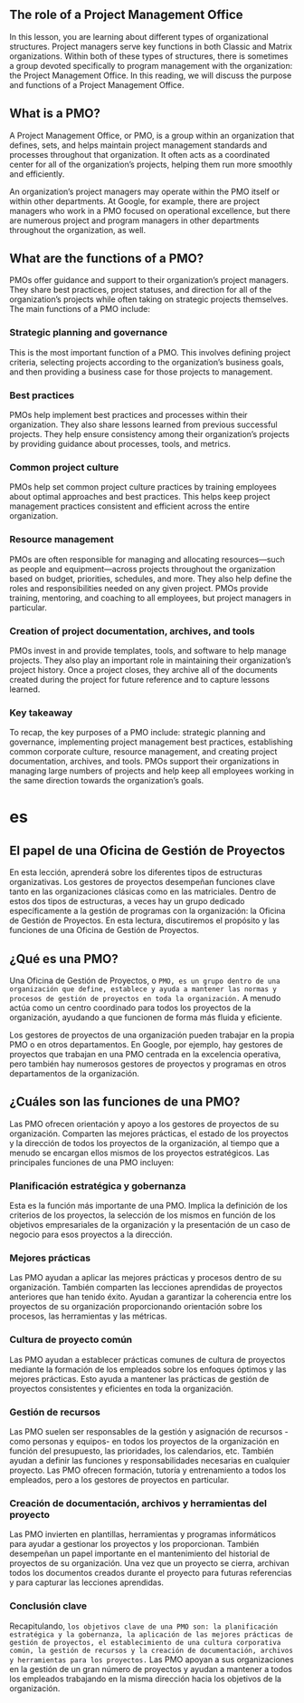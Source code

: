 ## The role of a Project Management Office

In this lesson, you are learning about different types of organizational structures. Project managers serve key functions in both Classic and Matrix organizations. Within both of these types of structures, there is sometimes a group devoted specifically to program management with the organization: the Project Management Office. In this reading, we will discuss the purpose and functions of a Project Management Office.

## What is a PMO?

A Project Management Office, or PMO, is a group within an organization that defines, sets, and helps maintain project management standards and processes throughout that organization. It often acts as a coordinated center for all of the organization’s projects, helping them run more smoothly and efficiently.

An organization’s project managers may operate within the PMO itself or within other departments. At Google, for example, there are project managers who work in a PMO focused on operational excellence, but there are numerous project and program managers in other departments throughout the organization, as well.

## What are the functions of a PMO?

PMOs offer guidance and support to their organization’s project managers. They share best practices, project statuses, and direction for all of the organization’s projects while often taking on strategic projects themselves. The main functions of a PMO include:

### Strategic planning and governance

This is the most important function of a PMO. This involves defining project criteria, selecting projects according to the organization’s business goals, and then providing a business case for those projects to management.

### Best practices

PMOs help implement best practices and processes within their organization. They also share lessons learned from previous successful projects. They help ensure consistency among their organization’s projects by providing guidance about processes, tools, and metrics.

### Common project culture

PMOs help set common project culture practices by training employees about optimal approaches and best practices. This helps keep project management practices consistent and efficient across the entire organization.

### Resource management

PMOs are often responsible for managing and allocating resources—such as people and equipment—across projects throughout the organization based on budget, priorities, schedules, and more. They also help define the roles and responsibilities needed on any given project. PMOs provide training, mentoring, and coaching to all employees, but project managers in particular.

### Creation of project documentation, archives, and tools

PMOs invest in and provide templates, tools, and software to help manage projects. They also play an important role in maintaining their organization’s project history. Once a project closes, they archive all of the documents created during the project for future reference and to capture lessons learned.

### Key takeaway

To recap, the key purposes of a PMO include: strategic planning and governance, implementing project management best practices, establishing common corporate culture, resource management, and creating project documentation, archives, and tools. PMOs support their organizations in managing large numbers of projects and help keep all employees working in the same direction towards the organization’s goals.

# es

## El papel de una Oficina de Gestión de Proyectos

En esta lección, aprenderá sobre los diferentes tipos de estructuras organizativas. Los gestores de proyectos desempeñan funciones clave tanto en las organizaciones clásicas como en las matriciales. Dentro de estos dos tipos de estructuras, a veces hay un grupo dedicado específicamente a la gestión de programas con la organización: la Oficina de Gestión de Proyectos. En esta lectura, discutiremos el propósito y las funciones de una Oficina de Gestión de Proyectos.

## ¿Qué es una PMO?

Una Oficina de Gestión de Proyectos, o `PMO, es un grupo dentro de una organización que define, establece y ayuda a mantener las normas y procesos de gestión de proyectos en toda la organización.` A menudo actúa como un centro coordinado para todos los proyectos de la organización, ayudando a que funcionen de forma más fluida y eficiente.

Los gestores de proyectos de una organización pueden trabajar en la propia PMO o en otros departamentos. En Google, por ejemplo, hay gestores de proyectos que trabajan en una PMO centrada en la excelencia operativa, pero también hay numerosos gestores de proyectos y programas en otros departamentos de la organización.

## ¿Cuáles son las funciones de una PMO?

Las PMO ofrecen orientación y apoyo a los gestores de proyectos de su organización. Comparten las mejores prácticas, el estado de los proyectos y la dirección de todos los proyectos de la organización, al tiempo que a menudo se encargan ellos mismos de los proyectos estratégicos. Las principales funciones de una PMO incluyen:

### Planificación estratégica y gobernanza

Esta es la función más importante de una PMO. Implica la definición de los criterios de los proyectos, la selección de los mismos en función de los objetivos empresariales de la organización y la presentación de un caso de negocio para esos proyectos a la dirección.

### Mejores prácticas

Las PMO ayudan a aplicar las mejores prácticas y procesos dentro de su organización. También comparten las lecciones aprendidas de proyectos anteriores que han tenido éxito. Ayudan a garantizar la coherencia entre los proyectos de su organización proporcionando orientación sobre los procesos, las herramientas y las métricas.

### Cultura de proyecto común

Las PMO ayudan a establecer prácticas comunes de cultura de proyectos mediante la formación de los empleados sobre los enfoques óptimos y las mejores prácticas. Esto ayuda a mantener las prácticas de gestión de proyectos consistentes y eficientes en toda la organización.

### Gestión de recursos

Las PMO suelen ser responsables de la gestión y asignación de recursos -como personas y equipos- en todos los proyectos de la organización en función del presupuesto, las prioridades, los calendarios, etc. También ayudan a definir las funciones y responsabilidades necesarias en cualquier proyecto. Las PMO ofrecen formación, tutoría y entrenamiento a todos los empleados, pero a los gestores de proyectos en particular.

### Creación de documentación, archivos y herramientas del proyecto

Las PMO invierten en plantillas, herramientas y programas informáticos para ayudar a gestionar los proyectos y los proporcionan. También desempeñan un papel importante en el mantenimiento del historial de proyectos de su organización. Una vez que un proyecto se cierra, archivan todos los documentos creados durante el proyecto para futuras referencias y para capturar las lecciones aprendidas.

### Conclusión clave

Recapitulando, `los objetivos clave de una PMO son: la planificación estratégica y la gobernanza, la aplicación de las mejores prácticas de gestión de proyectos, el establecimiento de una cultura corporativa común, la gestión de recursos y la creación de documentación, archivos y herramientas para los proyectos.` Las PMO apoyan a sus organizaciones en la gestión de un gran número de proyectos y ayudan a mantener a todos los empleados trabajando en la misma dirección hacia los objetivos de la organización.
